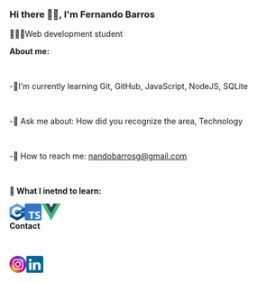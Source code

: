 ### Hi there 👋🏽, I'm Fernando Barros 

👨🏽‍💻Web development student

**About me:**

<br>

-🌱I'm currently learning Git, GitHub, JavaScript, NodeJS, SQLite

<br>

-💬 Ask me about: How did you recognize the area, Technology

<br>

-📧 How to reach me: nandobarrosg@gmail.com

<br>

**📖 What I inetnd to learn:**

<img align="left" height="30" src="./imagens/c-plus-plus.png">
<img align="left" height="30" src="./imagens/typescript.png">
<img align="left" height="30" src="./imagens/vue-js.png">

<br>

**Contact**

<br>


[<img align="left" height="30" src="./imagens/Instagram.png">](https://www.instagram.com/fenando_barros/)
[<img align="left" height="30" src="./imagens/linkedin.png">](www.linkedin.com/in/fernando-barros-gobetti-de-araújo-a524b1208)